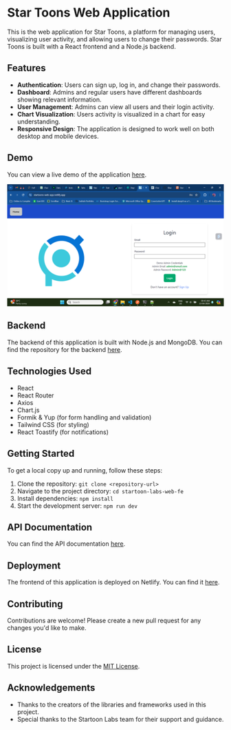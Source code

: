 # Star Toons Web Application

This is the web application for Star Toons, a platform for managing users, visualizing user activity, and allowing users to change their passwords. Star Toons is built with a React frontend and a Node.js backend.

## Features

- **Authentication**: Users can sign up, log in, and change their passwords.
- **Dashboard**: Admins and regular users have different dashboards showing relevant information.
- **User Management**: Admins can view all users and their login activity.
- **Chart Visualization**: Users activity is visualized in a chart for easy understanding.
- **Responsive Design**: The application is designed to work well on both desktop and mobile devices.

## Demo

You can view a live demo of the application [here](https://startoons-web-app.netlify.app/).

<img src='./public/images/screenshot.png'/>

## Backend

The backend of this application is built with Node.js and MongoDB. You can find the repository for the backend [here](link-to-backend-repository).

## Technologies Used

- React
- React Router
- Axios
- Chart.js
- Formik & Yup (for form handling and validation)
- Tailwind CSS (for styling)
- React Toastify (for notifications)

## Getting Started

To get a local copy up and running, follow these steps:

1. Clone the repository: `git clone <repository-url>`
2. Navigate to the project directory: `cd startoon-labs-web-fe`
3. Install dependencies: `npm install`
4. Start the development server: `npm run dev`

## API Documentation

You can find the API documentation [here](https://documenter.getpostman.com/view/28858691/2sA3Bhfuvq).

## Deployment

The frontend of this application is deployed on Netlify. You can find it [here](https://startoons-web-app.netlify.app/).

## Contributing

Contributions are welcome! Please create a new pull request for any changes you'd like to make.

## License

This project is licensed under the [MIT License](LICENSE).

## Acknowledgements

- Thanks to the creators of the libraries and frameworks used in this project.
- Special thanks to the Startoon Labs team for their support and guidance.
